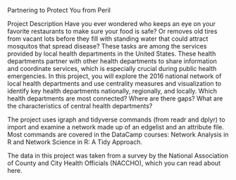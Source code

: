 Partnering to Protect You from Peril

Project Description
Have you ever wondered who keeps an eye on your favorite restaurants to make sure your 
food is safe? Or removes old tires from vacant lots before they fill with standing water 
that could attract mosquitos that spread disease? These tasks are among the services 
provided by local health departments in the United States. These health departments 
partner with other health departments to share information and coordinate services, 
which is especially crucial during public health emergencies. In this project, you will 
explore the 2016 national network of local health departments and use centrality measures 
and visualization to identify key health departments nationally, regionally, and locally. Which health departments are most connected? Where are there gaps? What are the characteristics of central health departments?

The project uses igraph and tidyverse commands (from readr and dplyr) to import and examine a network made up of an edgelist and an attribute file. Most commands are covered in the DataCamp courses: Network Analysis in R and Network Science in R: A Tidy Approach.

The data in this project was taken from a survey by the National Association of County and City Health Officials (NACCHO), which you can read about here.
